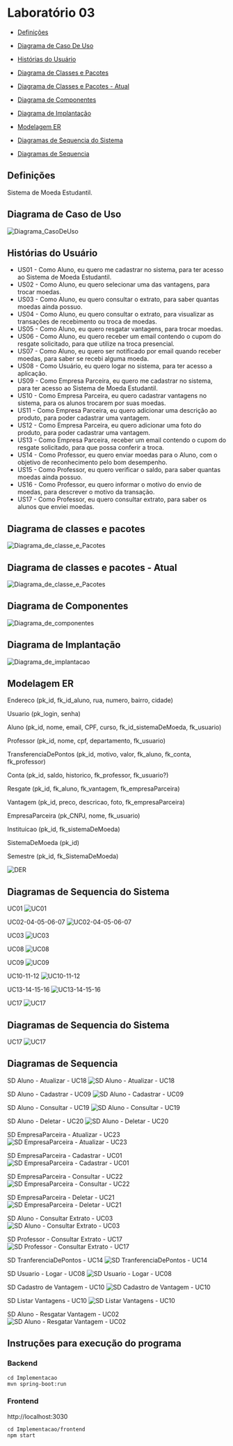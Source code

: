 # Laboratório 03

- [Definições](#definições)

- [Diagrama de Caso De Uso](#diagrama-de-caso-de-uso)

- [Histórias do Usuário](#histórias-do-usuário)

- [Diagrama de Classes e Pacotes](#diagrama-de-classes-e-pacotes)

- [Diagrama de Classes e Pacotes - Atual](#diagrama-de-classes-e-pacotes-atual)

- [Diagrama de Componentes](#diagrama-de-componentes)

- [Diagrama de Implantação](#diagrama-de-implantação)

- [Modelagem ER](#modelagem-er)

- [Diagramas de Sequencia do Sistema](#diagramas-de-sequencia-do-Sistema)

- [Diagramas de Sequencia](#diagramas-de-sequencia)

## Definições

Sistema de Moeda Estudantil.

## Diagrama de Caso de Uso

![Diagrama_CasoDeUso](./projeto/Print%20-%20Diagrama%20de%20caso%20de%20Uso.png)

## Histórias do Usuário

* US01 - Como Aluno, eu quero me cadastrar no sistema, para ter acesso ao Sistema de Moeda Estudantil.
* US02 - Como Aluno, eu quero selecionar uma das vantagens, para trocar moedas.
* US03 - Como Aluno, eu quero consultar o extrato, para saber quantas moedas ainda possuo.
* US04 - Como Aluno, eu quero consultar o extrato, para visualizar as transações de recebimento ou troca de moedas.
* US05 - Como Aluno, eu quero resgatar vantagens, para trocar moedas.
* US06 - Como Aluno, eu quero receber um email contendo o cupom do resgate solicitado, para que utilize na troca presencial.
* US07 - Como Aluno, eu quero ser notificado por email quando receber moedas, para saber se recebi alguma moeda.
* US08 - Como Usuário, eu quero logar no sistema, para ter acesso a aplicação.
* US09 - Como Empresa Parceira, eu quero me cadastrar no sistema, para ter acesso ao Sistema de Moeda Estudantil. 
* US10 - Como Empresa Parceira, eu quero cadastrar vantagens no sistema, para os alunos trocarem por suas moedas.
* US11 - Como Empresa Parceira, eu quero adicionar uma descrição ao produto, para poder cadastrar uma vantagem.
* US12 - Como Empresa Parceira, eu quero adicionar uma foto do produto, para poder cadastrar uma vantagem.
* US13 - Como Empresa Parceira, receber um email contendo o cupom do resgate solicitado, para que possa conferir a troca.
* US14 - Como Professor, eu quero enviar moedas para o Aluno, com o objetivo de reconhecimento pelo bom desempenho.
* US15 - Como Professor, eu quero verificar o saldo, para saber quantas moedas ainda possuo.
* US16 - Como Professor, eu quero informar o motivo do envio de moedas, para descrever o motivo da transação.
* US17 - Como Professor, eu quero consultar extrato, para saber os alunos que enviei moedas. 

## Diagrama de classes e pacotes

![Diagrama_de_classe_e_Pacotes](./projeto/Print%20-%20Diagrama%20de%20Pacotes%20e%20Classes.png)

## Diagrama de classes e pacotes - Atual

![Diagrama_de_classe_e_Pacotes](./projeto/Print%20-%20Diagrama%20de%20Pacotes%20e%20Classes%20-%20Atual.png)


## Diagrama de Componentes

![Diagrama_de_componentes](./projeto/Print%20-%20Diagrama%20de%20Componentes.png)


## Diagrama de Implantação

![Diagrama_de_implantacao](./projeto/Print%20-%20Diagrama%20de%20Implantação.png)

## Modelagem ER

Endereco (pk_id, fk_id_aluno, rua, numero, bairro, cidade)

Usuario (pk_login, senha)

Aluno (pk_id, nome, email, CPF, curso, fk_id_sistemaDeMoeda, fk_usuario)

Professor (pk_id, nome, cpf, departamento, fk_usuario)

TransferenciaDePontos (pk_id, motivo, valor, fk_aluno, fk_conta, fk_professor)

Conta (pk_id, saldo, historico, fk_professor, fk_usuario?)

Resgate (pk_id, fk_aluno, fk_vantagem, fk_empresaParceira)

Vantagem (pk_id, preco, descricao, foto, fk_empresaParceira)

EmpresaParceira (pk_CNPJ, nome, fk_usuario)

Instituicao (pk_id, fk_sistemaDeMoeda)

SistemaDeMoeda (pk_id)

Semestre (pk_id, fk_SistemaDeMoeda)

![DER](./projeto/DER.png)

## Diagramas de Sequencia do Sistema

UC01
![UC01](./projeto/Diagrama%20de%20Sequencia%20do%20Sistema/UC01.png)

UC02-04-05-06-07
![UC02-04-05-06-07](./projeto/Diagrama%20de%20Sequencia%20do%20Sistema/UC02-04-05-06-07.png)

UC03
![UC03](./projeto/Diagrama%20de%20Sequencia%20do%20Sistema/UC03.png)

UC08
![UC08](./projeto/Diagrama%20de%20Sequencia%20do%20Sistema/UC08.png)

UC09
![UC09](./projeto/Diagrama%20de%20Sequencia%20do%20Sistema/UC09.png)

UC10-11-12
![UC10-11-12](./projeto/Diagrama%20de%20Sequencia%20do%20Sistema/UC10-11-12.png)

UC13-14-15-16
![UC13-14-15-16](./projeto/Diagrama%20de%20Sequencia%20do%20Sistema/UC13-14-15-16.png)

UC17
![UC17](./projeto/Diagrama%20de%20Sequencia%20do%20Sistema/UC17.png)

## Diagramas de Sequencia do Sistema

UC17
![UC17](./projeto/Diagrama%20de%20Sequencia%20do%20Sistema/UC17.png)


## Diagramas de Sequencia

SD Aluno - Atualizar - UC18
![SD Aluno - Atualizar - UC18](./projeto/Diagrama%20de%20Sequencia/SD%20Aluno%20-%20Atualizar%20-%20UC18.png)

SD Aluno - Cadastrar - UC09
![SD Aluno - Cadastrar - UC09](./projeto/Diagrama%20de%20Sequencia/SD%20Aluno%20-%20Cadastrar%20-%20UC09.png)

SD Aluno - Consultar - UC19
![SD Aluno - Consultar - UC19](./projeto/Diagrama%20de%20Sequencia/SD%20Aluno%20-%20Consultar%20-%20UC19.png)

SD Aluno - Deletar - UC20
![SD Aluno - Deletar - UC20](./projeto/Diagrama%20de%20Sequencia/SD%20Aluno%20-%20Deletar%20-%20UC20.png)

SD EmpresaParceira - Atualizar - UC23
![SD EmpresaParceira - Atualizar - UC23](./projeto/Diagrama%20de%20Sequencia/SD%20EmpresaParceira%20-%20Atualizar%20-%20UC23.png)

SD EmpresaParceira - Cadastrar - UC01
![SD EmpresaParceira - Cadastrar - UC01](./projeto/Diagrama%20de%20Sequencia/SD%20EmpresaParceira%20-%20Cadastrar%20-%20UC01.png)

SD EmpresaParceira - Consultar - UC22
![SD EmpresaParceira - Consultar - UC22](./projeto/Diagrama%20de%20Sequencia/SD%20EmpresaParceira%20-%20Consultar%20-%20UC22.png)

SD EmpresaParceira - Deletar - UC21
![SD EmpresaParceira - Deletar - UC21](./projeto/Diagrama%20de%20Sequencia/SD%20EmpresaParceira%20-%20Deletar%20-%20UC21.png)

SD Aluno - Consultar Extrato - UC03
![SD Aluno - Consultar Extrato - UC03](./projeto/Diagrama%20de%20Sequencia/SD%20Aluno%20-%20Consultar%20Extrato%20-%20UC03.png)

SD Professor - Consultar Extrato - UC17
![SD Professor - Consultar Extrato - UC17](./projeto/Diagrama%20de%20Sequencia/SD%20Professor%20-%20Consultar%20Extrato%20-%20UC17.png)

SD TranferenciaDePontos - UC14
![SD TranferenciaDePontos - UC14](./projeto/Diagrama%20de%20Sequencia/SD%20TranferenciaDePontos%20-%20UC14.png)


SD Usuario - Logar - UC08
![SD Usuario - Logar - UC08](./projeto/Diagrama%20de%20Sequencia/SD%20Usuario%20-%20Logar%20-%20UC08.png)

SD Cadastro de Vantagem - UC10
![SD Cadastro de Vantagem - UC10](./projeto/Diagrama%20de%20Sequencia/SD%20Cadastro%20de%20Vantagem%20-%20UC10.png)


SD Listar Vantagens - UC10
![SD Listar Vantagens - UC10](./projeto/Diagrama%20de%20Sequencia/SD%20Listar%20Vantagens%20UC02.png)

SD Aluno - Resgatar Vantagem - UC02
![SD Aluno - Resgatar Vantagem - UC02](./projeto/Diagrama%20de%20Sequencia/SD%20Aluno%20-%20Resgatar%20Vantagem%20-%20UC02.png)


## Instruções para execução do programa

### Backend

```
cd Implementacao 
mvn spring-boot:run
```

### Frontend

http://localhost:3030

```
cd Implementacao/frontend
npm start
```





